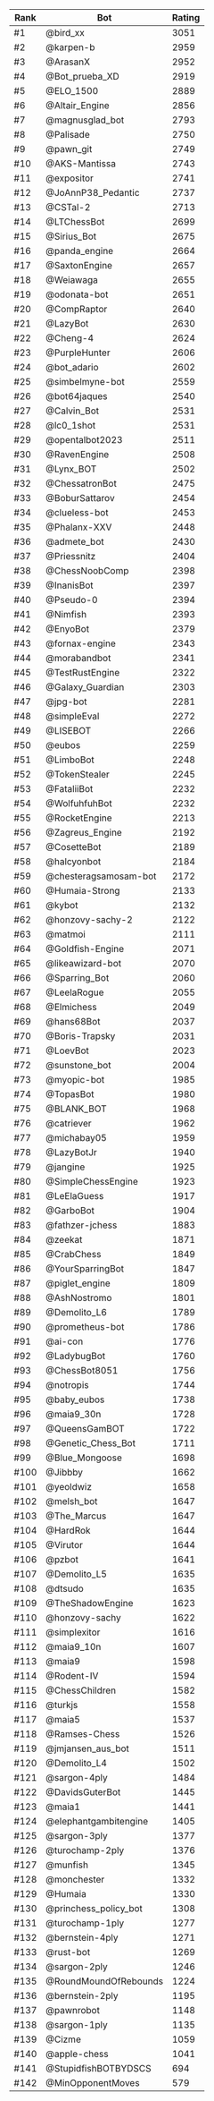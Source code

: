 Rank|Bot|Rating
---|---|---
#1|@bird_xx|3051
#2|@karpen-b|2959
#3|@ArasanX|2952
#4|@Bot_prueba_XD|2919
#5|@ELO_1500|2889
#6|@Altair_Engine|2856
#7|@magnusglad_bot|2793
#8|@Palisade|2750
#9|@pawn_git|2749
#10|@AKS-Mantissa|2743
#11|@expositor|2741
#12|@JoAnnP38_Pedantic|2737
#13|@CSTal-2|2713
#14|@LTChessBot|2699
#15|@Sirius_Bot|2675
#16|@panda_engine|2664
#17|@SaxtonEngine|2657
#18|@Weiawaga|2655
#19|@odonata-bot|2651
#20|@CompRaptor|2640
#21|@LazyBot|2630
#22|@Cheng-4|2624
#23|@PurpleHunter|2606
#24|@bot_adario|2602
#25|@simbelmyne-bot|2559
#26|@bot64jaques|2540
#27|@Calvin_Bot|2531
#28|@lc0_1shot|2531
#29|@opentalbot2023|2511
#30|@RavenEngine|2508
#31|@Lynx_BOT|2502
#32|@ChessatronBot|2475
#33|@BoburSattarov|2454
#34|@clueless-bot|2453
#35|@Phalanx-XXV|2448
#36|@admete_bot|2430
#37|@Priessnitz|2404
#38|@ChessNoobComp|2398
#39|@InanisBot|2397
#40|@Pseudo-0|2394
#41|@Nimfish|2393
#42|@EnyoBot|2379
#43|@fornax-engine|2343
#44|@morabandbot|2341
#45|@TestRustEngine|2322
#46|@Galaxy_Guardian|2303
#47|@jpg-bot|2281
#48|@simpleEval|2272
#49|@LISEBOT|2266
#50|@eubos|2259
#51|@LimboBot|2248
#52|@TokenStealer|2245
#53|@FataliiBot|2232
#54|@WolfuhfuhBot|2232
#55|@RocketEngine|2213
#56|@Zagreus_Engine|2192
#57|@CosetteBot|2189
#58|@halcyonbot|2184
#59|@chesteragsamosam-bot|2172
#60|@Humaia-Strong|2133
#61|@kybot|2132
#62|@honzovy-sachy-2|2122
#63|@matmoi|2111
#64|@Goldfish-Engine|2071
#65|@likeawizard-bot|2070
#66|@Sparring_Bot|2060
#67|@LeelaRogue|2055
#68|@Elmichess|2049
#69|@hans68Bot|2037
#70|@Boris-Trapsky|2031
#71|@LoevBot|2023
#72|@sunstone_bot|2004
#73|@myopic-bot|1985
#74|@TopasBot|1980
#75|@BLANK_BOT|1968
#76|@catriever|1962
#77|@michabay05|1959
#78|@LazyBotJr|1940
#79|@jangine|1925
#80|@SimpleChessEngine|1923
#81|@LeElaGuess|1917
#82|@GarboBot|1904
#83|@fathzer-jchess|1883
#84|@zeekat|1871
#85|@CrabChess|1849
#86|@YourSparringBot|1847
#87|@piglet_engine|1809
#88|@AshNostromo|1801
#89|@Demolito_L6|1789
#90|@prometheus-bot|1786
#91|@ai-con|1776
#92|@LadybugBot|1760
#93|@ChessBot8051|1756
#94|@notropis|1744
#95|@baby_eubos|1738
#96|@maia9_30n|1728
#97|@QueensGamBOT|1722
#98|@Genetic_Chess_Bot|1711
#99|@Blue_Mongoose|1698
#100|@Jibbby|1662
#101|@yeoldwiz|1658
#102|@melsh_bot|1647
#103|@The_Marcus|1647
#104|@HardRok|1644
#105|@Virutor|1644
#106|@pzbot|1641
#107|@Demolito_L5|1635
#108|@dtsudo|1635
#109|@TheShadowEngine|1623
#110|@honzovy-sachy|1622
#111|@simplexitor|1616
#112|@maia9_10n|1607
#113|@maia9|1598
#114|@Rodent-IV|1594
#115|@ChessChildren|1582
#116|@turkjs|1558
#117|@maia5|1537
#118|@Ramses-Chess|1526
#119|@jmjansen_aus_bot|1511
#120|@Demolito_L4|1502
#121|@sargon-4ply|1484
#122|@DavidsGuterBot|1445
#123|@maia1|1441
#124|@elephantgambitengine|1405
#125|@sargon-3ply|1377
#126|@turochamp-2ply|1376
#127|@munfish|1345
#128|@monchester|1332
#129|@Humaia|1330
#130|@princhess_policy_bot|1308
#131|@turochamp-1ply|1277
#132|@bernstein-4ply|1271
#133|@rust-bot|1269
#134|@sargon-2ply|1246
#135|@RoundMoundOfRebounds|1224
#136|@bernstein-2ply|1195
#137|@pawnrobot|1148
#138|@sargon-1ply|1135
#139|@Cizme|1059
#140|@apple-chess|1041
#141|@StupidfishBOTBYDSCS|694
#142|@MinOpponentMoves|579
